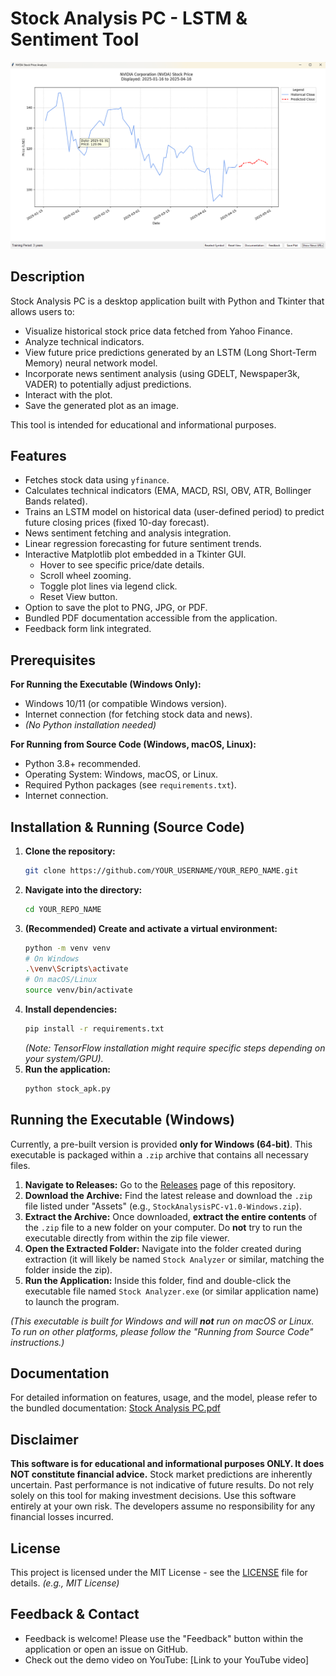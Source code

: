 # Stock Analysis PC - LSTM & Sentiment Tool

![Screenshot of the main plot window](preview_stock_analyzer.png)

## Description

Stock Analysis PC is a desktop application built with Python and Tkinter that allows users to:
*   Visualize historical stock price data fetched from Yahoo Finance.
*   Analyze technical indicators.
*   View future price predictions generated by an LSTM (Long Short-Term Memory) neural network model.
*   Incorporate news sentiment analysis (using GDELT, Newspaper3k, VADER) to potentially adjust predictions.
*   Interact with the plot.
*   Save the generated plot as an image.

This tool is intended for educational and informational purposes.

## Features

*   Fetches stock data using `yfinance`.
*   Calculates technical indicators (EMA, MACD, RSI, OBV, ATR, Bollinger Bands related).
*   Trains an LSTM model on historical data (user-defined period) to predict future closing prices (fixed 10-day forecast).
*   News sentiment fetching and analysis integration.
*   Linear regression forecasting for future sentiment trends.
*   Interactive Matplotlib plot embedded in a Tkinter GUI.
    *   Hover to see specific price/date details.
    *   Scroll wheel zooming.
    *   Toggle plot lines via legend click.
    *   Reset View button.
*   Option to save the plot to PNG, JPG, or PDF.
*   Bundled PDF documentation accessible from the application.
*   Feedback form link integrated.

## Prerequisites

**For Running the Executable (Windows Only):**
*   Windows 10/11 (or compatible Windows version).
*   Internet connection (for fetching stock data and news).
*   *(No Python installation needed)*

**For Running from Source Code (Windows, macOS, Linux):**
*   Python 3.8+ recommended.
*   Operating System: Windows, macOS, or Linux.
*   Required Python packages (see `requirements.txt`).
*   Internet connection.

## Installation & Running (Source Code)

1.  **Clone the repository:**
    ```bash
    git clone https://github.com/YOUR_USERNAME/YOUR_REPO_NAME.git
    ```
2.  **Navigate into the directory:**
    ```bash
    cd YOUR_REPO_NAME
    ```
3.  **(Recommended) Create and activate a virtual environment:**
    ```bash
    python -m venv venv
    # On Windows
    .\venv\Scripts\activate
    # On macOS/Linux
    source venv/bin/activate
    ```
4.  **Install dependencies:**
    ```bash
    pip install -r requirements.txt
    ```
    *(Note: TensorFlow installation might require specific steps depending on your system/GPU).*
5.  **Run the application:**
    ```bash
    python stock_apk.py
    ```

## Running the Executable (Windows)

Currently, a pre-built version is provided **only for Windows (64-bit)**. This executable is packaged within a `.zip` archive that contains all necessary files.

1.  **Navigate to Releases:** Go to the [Releases](https://github.com/YOUR_USERNAME/YOUR_REPO_NAME/releases) page of this repository. 
2.  **Download the Archive:** Find the latest release and download the `.zip` file listed under "Assets" (e.g., `StockAnalysisPC-v1.0-Windows.zip`).
3.  **Extract the Archive:** Once downloaded, **extract the entire contents** of the `.zip` file to a new folder on your computer. Do **not** try to run the executable directly from within the zip file viewer.
4.  **Open the Extracted Folder:** Navigate into the folder created during extraction (it will likely be named `Stock Analyzer` or similar, matching the folder inside the zip).
5.  **Run the Application:** Inside this folder, find and double-click the executable file named `Stock Analyzer.exe` (or similar application name) to launch the program.

*(This executable is built for Windows and will **not** run on macOS or Linux. To run on other platforms, please follow the "Running from Source Code" instructions.)*

## Documentation

For detailed information on features, usage, and the model, please refer to the bundled documentation:
[Stock Analysis PC.pdf](./Stock%20Analysis%20PC.pdf)

## Disclaimer

**This software is for educational and informational purposes ONLY. It does NOT constitute financial advice.** Stock market predictions are inherently uncertain. Past performance is not indicative of future results. Do not rely solely on this tool for making investment decisions. Use this software entirely at your own risk. The developers assume no responsibility for any financial losses incurred.

## License

This project is licensed under the MIT License - see the [LICENSE](./LICENSE) file for details. *(e.g., MIT License)*

## Feedback & Contact

*   Feedback is welcome! Please use the "Feedback" button within the application or open an issue on GitHub.
*   Check out the demo video on YouTube: [Link to your YouTube video]
